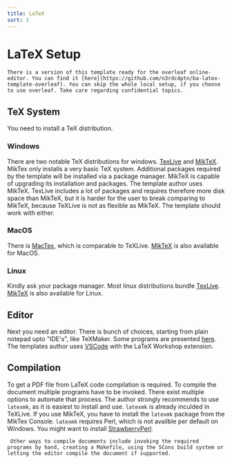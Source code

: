 ```yaml
---
title: LaTeX
sort: 1
---
```

# LaTeX Setup

```tip
There is a version of this template ready for the overleaf online-editor. You can find it [here](https://github.com/n3rdc4ptn/ba-latex-template-overleaf). You can skip the whole local setup, if you choose to use overleaf. Take care regarding confidential topics.
```

## TeX System

You need to install a TeX distribution.

### Windows

There are two notable TeX distributions for windows. [TexLive](https://www.tug.org/texlive/acquire-netinstall.html) and [MikTeX](https://miktex.org/download). MikTex only installs a very basic TeX system. Additional packages required by the template will be installed via a package manager. MikTeX is capable of upgrading its installation and packages. The template author uses MikTeX. TexLive includes a lot of packages and requires therefore more disk space than MikTeX, but it is harder for the user to break comparing to MikTeX, because TeXLive is not as flexible as MikTeX. The template should work with either.

### MacOS

There is [MacTex](https://tug.org/mactex/), which is comparable to TeXLive. [MikTeX](https://miktex.org/download) is also available for MacOS.

### Linux

Kindly ask your package manager. Most linux distributions bundle [TexLive](https://www.tug.org/texlive/acquire-netinstall.html). [MikTeX](https://miktex.org/download) is also available for Linux.

## Editor

Next you need an editor. There is bunch of choices, starting from plain notepad upto "IDE's", like TeXMaker. Some programs are presented [here](https://beebom.com/best-latex-editors/). The templates author uses [VSCode](https://code.visualstudio.com/) with the LaTeX Workshop extension.

## Compilation

To get a PDF file from LaTeX code compilation is required. To compile the document multiple programs have to be invoked. There exist multiple options to automate that process. The author strongly recommends to use `latexmk`, as it is easiest to install and use. `latexmk` is already inculded in TeXLive. If you use MikTeX, you have to install the `latexmk` package from the MikTex Console. `latexmk` requires Perl, which is not availble per default on Windows. You might want to install [StrawberryPerl](http://strawberryperl.com/).

```note
 Other ways to compile documents include invoking the required programs by hand, creating a Makefile, using the SCons build system or letting the editor compile the document if supported.
```
